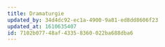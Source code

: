 ```yaml
---
title: Dramaturgie
updated_by: 34d4dc92-ec1a-4900-9a81-ed8dd8606f23
updated_at: 1610635407
id: 7102b077-48af-4335-8360-022ba688dba6
---
```

